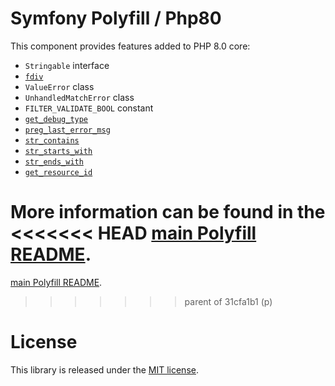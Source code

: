 Symfony Polyfill / Php80
========================

This component provides features added to PHP 8.0 core:

- `Stringable` interface
- [`fdiv`](https://php.net/fdiv)
- `ValueError` class
- `UnhandledMatchError` class
- `FILTER_VALIDATE_BOOL` constant
- [`get_debug_type`](https://php.net/get_debug_type)
- [`preg_last_error_msg`](https://php.net/preg_last_error_msg)
- [`str_contains`](https://php.net/str_contains)
- [`str_starts_with`](https://php.net/str_starts_with)
- [`str_ends_with`](https://php.net/str_ends_with)
- [`get_resource_id`](https://php.net/get_resource_id)

More information can be found in the
<<<<<<< HEAD
[main Polyfill README](https://github.com/symfony/polyfill/blob/main/README.md).
=======
[main Polyfill README](https://github.com/symfony/polyfill/blob/master/README.md).
>>>>>>> parent of 31cfa1b1 (p)

License
=======

This library is released under the [MIT license](LICENSE).
